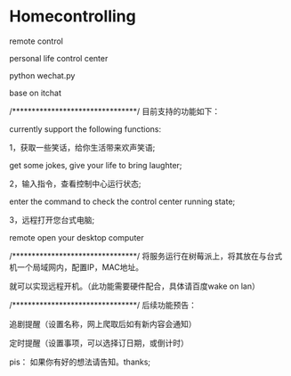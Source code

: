 # Homecontrolling
remote control

personal life control center

python wechat.py

base on itchat

/********************************/
目前支持的功能如下： 

currently support the following functions:

1，获取一些笑话，给你生活带来欢声笑语;

get some jokes, give your life to bring laughter;

2，输入指令，查看控制中心运行状态;

enter the command to check the control center running state;

3，远程打开您台式电脑;

remote open your desktop computer


/********************************/
将服务运行在树莓派上，将其放在与台式机一个局域网内，配置IP，MAC地址。

就可以实现远程开机。（此功能需要硬件配合，具体请百度wake on lan）


/********************************/
后续功能预告：

追剧提醒（设置名称，网上爬取后如有新内容会通知）

定时提醒（设置事项，可以选择订日期，或倒计时）


pis：
如果你有好的想法请告知。thanks;


